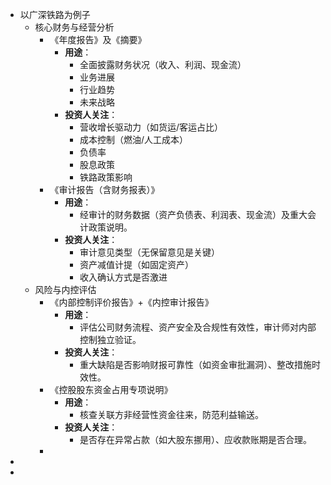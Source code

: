 - 以广深铁路为例子
	- 核心财务与经营分析
		- 《年度报告》及《摘要》
			- **用途**：
				- 全面披露财务状况（收入、利润、现金流）
				- 业务进展
				- 行业趋势
				- 未来战略
			- **投资人关注**：
				- 营收增长驱动力（如货运/客运占比）
				- 成本控制（燃油/人工成本）
				- 负债率
				- 股息政策
				- 铁路政策影响
		- 《审计报告（含财务报表）》
			- **用途**：
				- 经审计的财务数据（资产负债表、利润表、现金流）及重大会计政策说明。
			- **投资人关注**：
				- 审计意见类型（无保留意见是关键）
				- 资产减值计提（如固定资产）
				- 收入确认方式是否激进
	- 风险与内控评估
		- 《内部控制评价报告》+《内控审计报告》
			- **用途**：
				- 评估公司财务流程、资产安全及合规性有效性，审计师对内部控制独立验证。
			- **投资人关注**：
				- 重大缺陷是否影响财报可靠性（如资金审批漏洞）、整改措施时效性。
		- 《控股股东资金占用专项说明》
			- **用途**：
				- 核查关联方非经营性资金往来，防范利益输送。
			- **投资人关注**：
				- 是否存在异常占款（如大股东挪用）、应收款账期是否合理。
		-
-
-